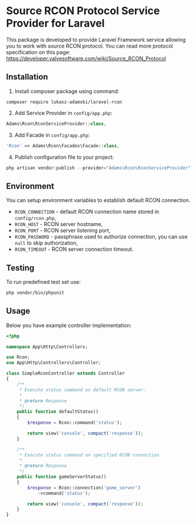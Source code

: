 # Source RCON Protocol Service Provider for Laravel
This package is developed to provide Laravel Framework service allowing you to work with source RCON protocol.
You can read more protocol specification on this page: https://developer.valvesoftware.com/wiki/Source_RCON_Protocol

## Installation
1. Install composer package using command:
```
composer require lukasz-adamski/laravel-rcon
```

2. Add Service Provider in `config/app.php`:
```php
Adams\Rcon\RconServiceProvider::class,
```

3. Add Facade in `config/app.php`:
```php
'Rcon' => Adams\Rcon\Facades\Facade::class,
```

4. Publish configuration file to your project:
```php
php artisan vendor:publish --provider="Adams\Rcon\RconServiceProvider"
```

## Environment
You can setup environment variables to establish default RCON connection.
- `RCON_CONNECTION` - default RCON connection name stored in `config/rcon.php`,
- `RCON_HOST` - RCON server hostname,
- `RCON_PORT` - RCON server listening port,
- `RCON_PASSWORD` - passphrase used to authorize connection, you can use `null` to skip authorization,
- `RCON_TIMEOUT` - RCON server connection timeout.

## Testing
To run predefined test set use:
```bash
php vendor/bin/phpunit
```

## Usage
Below you have example controller implementation:
```php
<?php

namespace App\Http\Controllers;

use Rcon;
use App\Http\Controllers\Controller;

class SimpleRconController extends Controller
{
    /**
     * Execute status command on default RCON server.
     *
     * @return Response
     */
    public function defaultStatus()
    {
        $response = Rcon::command('status');

        return view('console', compact('response'));
    }

    /**
     * Execute status command on specified RCON connection.
     *
     * @return Response
     */
    public function gameServerStatus()
    {
        $response = Rcon::connection('game_server')
            ->command('status');

        return view('console', compact('response'));
    }
}
```